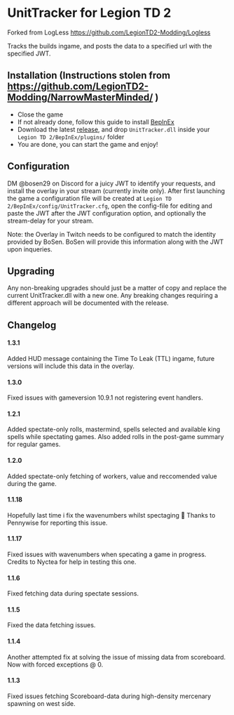 # UnitTracker for Legion TD 2

Forked from LogLess https://github.com/LegionTD2-Modding/Logless

Tracks the builds ingame, and posts the data to a specified url with the specified JWT.

## Installation (Instructions stolen from https://github.com/LegionTD2-Modding/NarrowMasterMinded/ )
- Close the game
- If not already done, follow this guide to install [BepInEx](https://github.com/LegionTD2-Modding/.github/wiki/Installation-of-BepInEx)
- Download the latest [release](https://github.com/BoSen29/UnitTracker/releases/latest), and drop `UnitTracker.dll` inside your `Legion TD 2/BepInEx/plugins/` folder
- You are done, you can start the game and enjoy!

## Configuration

DM @bosen29 on Discord for a juicy JWT to identify your requests, and install the overlay in your stream (currently invite only).
After first launching the game a configuration file will be created at `Legion TD 2/BepInEx/config/UnitTracker.cfg`, open the config-file for editing and paste the JWT after the JWT configuration option, and optionally the stream-delay for your stream.

Note: the Overlay in Twitch needs to be configured to match the identity provided by BoSen. BoSen will provide this information along with the JWT upon inqueries.

## Upgrading 

Any non-breaking upgrades should just be a matter of copy and replace the current UnitTracker.dll with a new one. Any breaking changes requiring a different approach will be documented with the release.

## Changelog
#### 1.3.1
Added HUD message containing the Time To Leak (TTL) ingame, future versions will include this data in the overlay.
#### 1.3.0 
Fixed issues with gameversion 10.9.1 not registering event handlers.
#### 1.2.1
Added spectate-only rolls, mastermind, spells selected and available king spells while spectating games. Also added rolls in the post-game summary for regular games.
#### 1.2.0
Added spectate-only fetching of workers, value and reccomended value during the game.
#### 1.1.18
Hopefully last time i fix the wavenumbers whilst spectaging 🤞 Thanks to Pennywise for reporting this issue.
#### 1.1.17 
Fixed issues with wavenumbers when specating a game in progress. Credits to Nyctea for help in testing this one.
#### 1.1.6
Fixed fetching data during spectate sessions. 
#### 1.1.5 
Fixed the data fetching issues.
#### 1.1.4 
Another attempted fix at solving the issue of missing data from scoreboard. Now with forced exceptions @ 0.
#### 1.1.3 
Fixed issues fetching Scoreboard-data during high-density mercenary spawning on west side.
